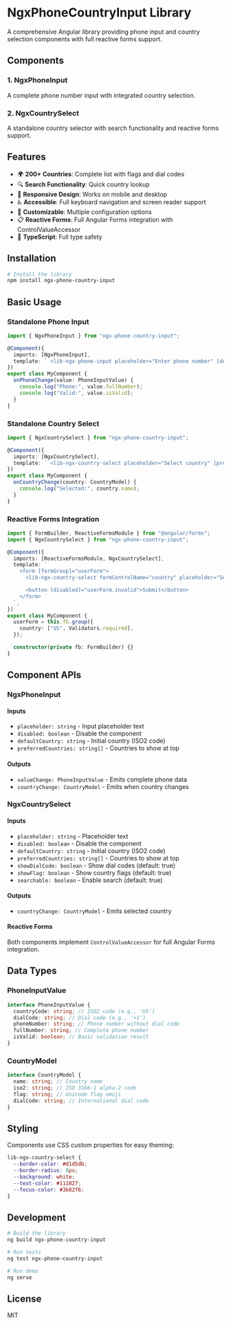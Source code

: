 # NgxPhoneCountryInput Library

A comprehensive Angular library providing phone input and country selection components with full reactive forms support.

## Components

### 1. NgxPhoneInput

A complete phone number input with integrated country selection.

### 2. NgxCountrySelect

A standalone country selector with search functionality and reactive forms support.

## Features

- 🌍 **200+ Countries**: Complete list with flags and dial codes
- 🔍 **Search Functionality**: Quick country lookup
- 📱 **Responsive Design**: Works on mobile and desktop
- ♿ **Accessible**: Full keyboard navigation and screen reader support
- 🎨 **Customizable**: Multiple configuration options
- 📋 **Reactive Forms**: Full Angular Forms integration with ControlValueAccessor
- 🎯 **TypeScript**: Full type safety

## Installation

```bash
# Install the library
npm install ngx-phone-country-input
```

## Basic Usage

### Standalone Phone Input

```typescript
import { NgxPhoneInput } from "ngx-phone-country-input";

@Component({
  imports: [NgxPhoneInput],
  template: ` <lib-ngx-phone-input placeholder="Enter phone number" [defaultCountry]="'US'" (valueChange)="onPhoneChange($event)" /> `,
})
export class MyComponent {
  onPhoneChange(value: PhoneInputValue) {
    console.log("Phone:", value.fullNumber);
    console.log("Valid:", value.isValid);
  }
}
```

### Standalone Country Select

```typescript
import { NgxCountrySelect } from "ngx-phone-country-input";

@Component({
  imports: [NgxCountrySelect],
  template: ` <lib-ngx-country-select placeholder="Select country" [preferredCountries]="['US', 'GB', 'CA']" (countryChange)="onCountryChange($event)" /> `,
})
export class MyComponent {
  onCountryChange(country: CountryModel) {
    console.log("Selected:", country.name);
  }
}
```

### Reactive Forms Integration

```typescript
import { FormBuilder, ReactiveFormsModule } from "@angular/forms";
import { NgxCountrySelect } from "ngx-phone-country-input";

@Component({
  imports: [ReactiveFormsModule, NgxCountrySelect],
  template: `
    <form [formGroup]="userForm">
      <lib-ngx-country-select formControlName="country" placeholder="Select your country" />

      <button [disabled]="userForm.invalid">Submit</button>
    </form>
  `,
})
export class MyComponent {
  userForm = this.fb.group({
    country: ["US", Validators.required],
  });

  constructor(private fb: FormBuilder) {}
}
```

## Component APIs

### NgxPhoneInput

#### Inputs

- `placeholder: string` - Input placeholder text
- `disabled: boolean` - Disable the component
- `defaultCountry: string` - Initial country (ISO2 code)
- `preferredCountries: string[]` - Countries to show at top

#### Outputs

- `valueChange: PhoneInputValue` - Emits complete phone data
- `countryChange: CountryModel` - Emits when country changes

### NgxCountrySelect

#### Inputs

- `placeholder: string` - Placeholder text
- `disabled: boolean` - Disable the component
- `defaultCountry: string` - Initial country (ISO2 code)
- `preferredCountries: string[]` - Countries to show at top
- `showDialCode: boolean` - Show dial codes (default: true)
- `showFlag: boolean` - Show country flags (default: true)
- `searchable: boolean` - Enable search (default: true)

#### Outputs

- `countryChange: CountryModel` - Emits selected country

#### Reactive Forms

Both components implement `ControlValueAccessor` for full Angular Forms integration.

## Data Types

### PhoneInputValue

```typescript
interface PhoneInputValue {
  countryCode: string; // ISO2 code (e.g., 'US')
  dialCode: string; // Dial code (e.g., '+1')
  phoneNumber: string; // Phone number without dial code
  fullNumber: string; // Complete phone number
  isValid: boolean; // Basic validation result
}
```

### CountryModel

```typescript
interface CountryModel {
  name: string; // Country name
  iso2: string; // ISO 3166-1 alpha-2 code
  flag: string; // Unicode flag emoji
  dialCode: string; // International dial code
}
```

## Styling

Components use CSS custom properties for easy theming:

```css
lib-ngx-country-select {
  --border-color: #d1d5db;
  --border-radius: 8px;
  --background: white;
  --text-color: #111827;
  --focus-color: #3b82f6;
}
```

## Development

```bash
# Build the library
ng build ngx-phone-country-input

# Run tests
ng test ngx-phone-country-input

# Run demo
ng serve
```

## License

MIT
